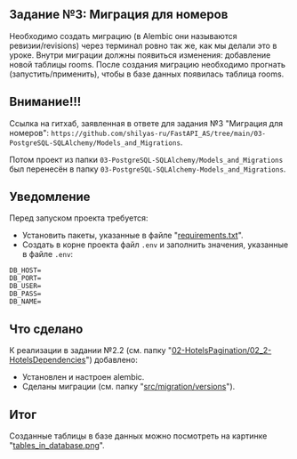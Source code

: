 ## Задание №3: Миграция для номеров

Необходимо создать миграцию (в Alembic они называются ревизии/revisions) 
через терминал ровно так же, как мы делали это в уроке.
Внутри миграции должны появиться изменения: добавление новой таблицы rooms.
После создания миграцию необходимо прогнать (запустить/применить), чтобы 
в базе данных появилась таблица rooms.


## Внимание!!!

Ссылка на гитхаб, заявленная в ответе для задания №3 "Миграция для номеров":
`https://github.com/shilyas-ru/FastAPI_AS/tree/main/03-PostgreSQL-SQLAlchemy/Models_and_Migrations`.


Потом проект из папки `03-PostgreSQL-SQLAlchemy/Models_and_Migrations` был перенесён в папку `03-PostgreSQL-SQLAlchemy-Models_and_Migrations`.


## Уведомление
Перед запуском проекта требуется:
- Установить пакеты, указанные в файле "[requirements.txt](https://github.com/shilyas-ru/FastAPI_AS/tree/main/03-PostgreSQL-SQLAlchemy-Models_and_Migrations/requirements.txt)".
- Создать в корне проекта файл `.env` и заполнить значения, указанные в файле `.env`:
```
DB_HOST=
DB_PORT=
DB_USER=
DB_PASS=
DB_NAME=
```



## Что сделано

К реализации в задании №2.2 (см. папку "[02-HotelsPagination/02_2-HotelsDependencies](https://github.com/shilyas-ru/FastAPI_AS/tree/main/02-HotelsPagination/02_2-HotelsDependencies)") добавлено:

- Установлен и настроен alembic.
- Сделаны миграции (см. папку "[src/migration/versions](https://github.com/shilyas-ru/FastAPI_AS/tree/main/03-PostgreSQL-SQLAlchemy-Models_and_Migrations/src/migration/versions)").



## Итог
Созданные таблицы в базе данных можно посмотреть на картинке "[tables_in_database.png](https://github.com/shilyas-ru/FastAPI_AS/blob/main/03-PostgreSQL-SQLAlchemy-Models_and_Migrations/tables_in_database.png)".
